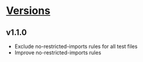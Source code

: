 # [Versions](https://github.com/Tracktor/eslint-config-react/releases)

## v1.1.0
- Exclude no-restricted-imports rules for all test files
- Improve no-restricted-imports rules
